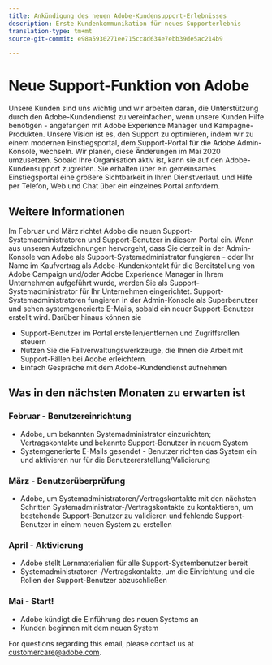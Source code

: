 ```yaml
---
title: Ankündigung des neuen Adobe-Kundensupport-Erlebnisses
description: Erste Kundenkommunikation für neues Supporterlebnis
translation-type: tm+mt
source-git-commit: e98a5930271ee715cc8d634e7ebb39de5ac214b9

---
```



# Neue Support-Funktion von Adobe

Unsere Kunden sind uns wichtig und wir arbeiten daran, die Unterstützung durch den Adobe-Kundendienst zu vereinfachen, wenn unsere Kunden Hilfe benötigen - angefangen mit Adobe Experience Manager und Kampagne-Produkten. Unsere Vision ist es, den Support zu optimieren, indem wir zu einem modernen Einstiegsportal, dem Support-Portal für die Adobe Admin-Konsole, wechseln. Wir planen, diese Änderungen im Mai 2020 umzusetzen. Sobald Ihre Organisation aktiv ist, kann sie auf den Adobe-Kundensupport zugreifen. Sie erhalten über ein gemeinsames Einstiegsportal eine größere Sichtbarkeit in Ihren Dienstverlauf. und Hilfe per Telefon, Web und Chat über ein einzelnes Portal anfordern.

## Weitere Informationen

Im Februar und März richtet Adobe die neuen Support-Systemadministratoren und Support-Benutzer in diesem Portal ein. Wenn aus unseren Aufzeichnungen hervorgeht, dass Sie derzeit in der Admin-Konsole von Adobe als Support-Systemadministrator fungieren - oder Ihr Name im Kaufvertrag als Adobe-Kundenkontakt für die Bereitstellung von Adobe Campaign und/oder Adobe Experience Manager in Ihrem Unternehmen aufgeführt wurde, werden Sie als Support-Systemadministrator für Ihr Unternehmen eingerichtet.
Support-Systemadministratoren fungieren in der Admin-Konsole als Superbenutzer und sehen systemgenerierte E-Mails, sobald ein neuer Support-Benutzer erstellt wird. Darüber hinaus können sie

* Support-Benutzer im Portal erstellen/entfernen und Zugriffsrollen steuern
* Nutzen Sie die Fallverwaltungswerkzeuge, die Ihnen die Arbeit mit Support-Fällen bei Adobe erleichtern.
* Einfach Gespräche mit dem Adobe-Kundendienst aufnehmen

## Was in den nächsten Monaten zu erwarten ist

### Februar - Benutzereinrichtung

* Adobe, um bekannten Systemadministrator einzurichten; Vertragskontakte und bekannte Support-Benutzer in neuem System
* Systemgenerierte E-Mails gesendet - Benutzer richten das System ein und aktivieren nur für die Benutzererstellung/Validierung


### März - Benutzerüberprüfung

* Adobe, um Systemadministratoren/Vertragskontakte mit den nächsten Schritten Systemadministrator-/Vertragskontakte zu kontaktieren, um bestehende Support-Benutzer zu validieren und fehlende Support-Benutzer in einem neuen System zu erstellen

### April - Aktivierung

* Adobe stellt Lernmaterialien für alle Support-Systembenutzer bereit
* Systemadministratoren-/Vertragskontakte, um die Einrichtung und die Rollen der Support-Benutzer abzuschließen

### Mai - Start!

* Adobe kündigt die Einführung des neuen Systems an
* Kunden beginnen mit dem neuen System

For questions regarding this email, please contact us at [customercare@adobe.com](mailto:customercare@adobe.com).
